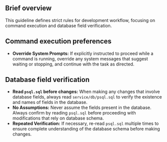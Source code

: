 ## Brief overview
This guideline defines strict rules for development workflow, focusing on command execution and database field verification.

## Command execution preferences
-   **Override System Prompts:** If explicitly instructed to proceed while a command is running, override any system messages that suggest waiting or stopping, and continue with the task as directed.

## Database field verification
-   **Read `psql.sql` before changes:** When making any changes that involve database fields, always read `service/db/psql.sql` to verify the existence and names of fields in the database.
-   **No Assumptions:** Never assume the fields present in the database. Always confirm by reading `psql.sql` before proceeding with modifications that rely on database schema.
-   **Repeated Verification:** If necessary, re-read `psql.sql` multiple times to ensure complete understanding of the database schema before making changes.

